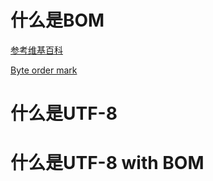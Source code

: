 # 什么是BOM

[参考维基百科](https://zh.wikipedia.org/wiki/%E4%BD%8D%E5%85%83%E7%B5%84%E9%A0%86%E5%BA%8F%E8%A8%98%E8%99%9F)

[Byte order mark](https://learn.microsoft.com/en-us/globalization/encoding/byte-order-mark)

# 什么是UTF-8

# 什么是UTF-8 with BOM